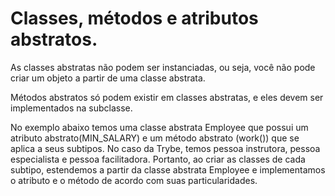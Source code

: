 # Classes, métodos e atributos abstratos.



As classes abstratas não podem ser instanciadas, ou seja, você não pode criar um objeto a partir de uma classe abstrata.

Métodos abstratos só podem existir em classes abstratas, e eles devem ser implementados na subclasse.

No exemplo abaixo temos uma classe abstrata Employee que possui um atributo abstrato(MIN_SALARY) e um método abstrato (work()) que se aplica a seus subtipos. No caso da Trybe, temos pessoa instrutora, pessoa especialista e pessoa facilitadora. Portanto, ao criar as classes de cada subtipo, estendemos a partir da classe abstrata Employee e implementamos o atributo e o método de acordo com suas particularidades.

